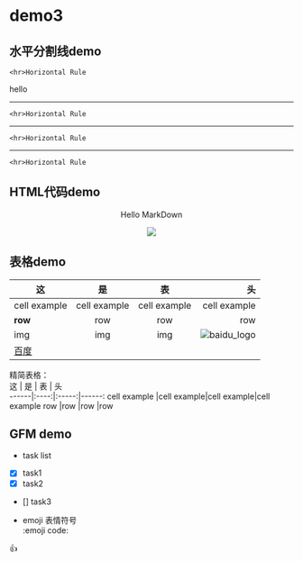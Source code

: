 # demo3

## 水平分割线demo
	<hr>Horizontal Rule

hello

---
    <hr>Horizontal Rule

***
	<hr>Horizontal Rule

___
	<hr>Horizontal Rule
	
## HTML代码demo

<p align="center">Hello MarkDown</p>

<p align="center">
	<img src="https://www.baidu.com/img/bd_logo1.png">
</p>

## 表格demo

|  这  |  是  |  表  |  头  |
|------|:----:|:-----:|------:|
|cell example  |cell example|cell example|cell example |
|**row**  |row  |row   |row   |
|img  |img  |img  |![baidu_logo] |
|[百度]|

精简表格：  
  这  |  是  |  表  |  头  
------|:----:|:-----:|------:
cell example  |cell example|cell example|cell example 
row   |row  |row   |row   

## GFM demo
- task list  

- [x] task1
- [x] task2
- [] task3

- emoji 表情符号  
:emoji code:

:+1:


<!--以下是本文中用到的链接-->
[baidu_logo]: https://www.biadu.com/img/bd_logo1.png
[百度]:https:www.baidu.com